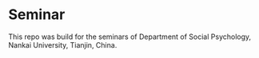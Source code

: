 # Seminar

This repo was build for the seminars of Department of Social Psychology, Nankai University, Tianjin, China.




